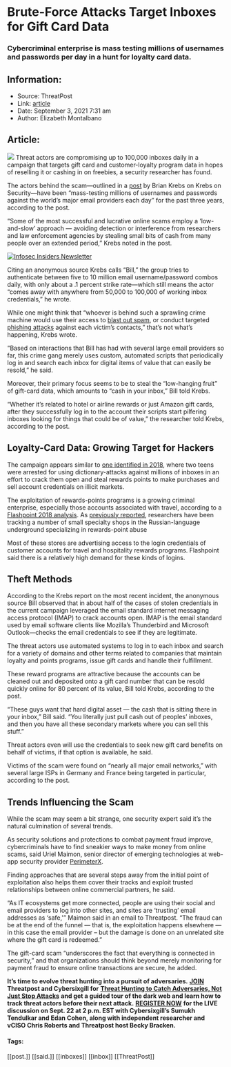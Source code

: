 # Brute-Force Attacks Target Inboxes for Gift Card Data
### Cybercriminal enterprise is mass testing millions of usernames and passwords per day in a hunt for loyalty card data.

## Information:
+ Source: ThreatPost
+ Link: [article](https://kasperskycontenthub.com/threatpost-global/?p=169187)
+ Date: September 3, 2021  7:31 am
+ Author: Elizabeth Montalbano


## Article:
![](https://media.threatpost.com/wp-content/uploads/sites/103/2021/09/03072406/loyalty-card.jpg)
Threat actors are compromising up to 100,000 inboxes daily in a campaign that targets gift card and customer-loyalty program data in hopes of reselling it or cashing in on freebies, a security researcher has found.


The actors behind the scam—outlined in a [post](https://krebsonsecurity.com/2021/09/gift-card-gang-extracts-cash-from-100k-inboxes-daily/) by Brian Krebs on Krebs on Security—have been “mass-testing millions of usernames and passwords against the world’s major email providers each day” for the past three years, according to the post.


“Some of the most successful and lucrative online scams employ a ‘low-and-slow’ approach — avoiding detection or interference from researchers and law enforcement agencies by stealing small bits of cash from many people over an extended period,” Krebs noted in the post.


[![Infosec Insiders Newsletter](https://media.threatpost.com/wp-content/uploads/sites/103/2021/07/10165815/infosec_insiders_in_article_promo.png)](https://threatpost.com/infosec-insider-subscription-page/?utm_source=ART&utm_medium=ART&utm_campaign=InfosecInsiders_Newsletter_Promo/)


Citing an anonymous source Krebs calls “Bill,” the group tries to authenticate between five to 10 million email username/password combos daily, with only about a .1 percent strike rate—which still means the actor “comes away with anywhere from 50,000 to 100,000 of working inbox credentials,” he wrote.


While one might think that “whoever is behind such a sprawling crime machine would use their access to [blast out spam](https://threatpost.com/spam-icedid-banking-trojan-variant/167250/), or conduct targeted [phishing attacks](https://threatpost.com/phishing-sharepoint-file-shares/168356/) against each victim’s contacts,” that’s not what’s happening, Krebs wrote.


“Based on interactions that Bill has had with several large email providers so far, this crime gang merely uses custom, automated scripts that periodically log in and search each inbox for digital items of value that can easily be resold,” he said.


Moreover, their primary focus seems to be to steal the “low-hanging fruit” of gift-card data, which amounts to “cash in your inbox,” Bill told Krebs.


“Whether it’s related to hotel or airline rewards or just Amazon gift cards, after they successfully log in to the account their scripts start pilfering inboxes looking for things that could be of value,” the researcher told Krebs, according to the post.


**Loyalty-Card Data: Growing Target for Hackers**
-------------------------------------------------


The campaign appears similar to [one identified in 2018](https://threatpost.com/rewards-points-targeted-by-teens-in-hack-of-500k-accounts/133194/), where two teens were arrested for using dictionary-attacks against millions of inboxes in an effort to crack them open and steal rewards points to make purchases and sell account credentials on illicit markets.


The exploitation of rewards-points programs is a growing criminal enterprise, especially those accounts associated with travel, according to a [Flashpoint 2018 analysis](https://threatpost.com/boutique-shops-offering-rewards-points-pop-up-on-the-dark-web/131636/). As [previously reported](https://threatpost.com/boutique-shops-offering-rewards-points-pop-up-on-the-dark-web/131636/), researchers have been tracking a number of small specialty shops in the Russian-language underground specializing in rewards-point abuse


Most of these stores are advertising access to the login credentials of customer accounts for travel and hospitality rewards programs. Flashpoint said there is a relatively high demand for these kinds of logins.


**Theft Methods**
-----------------


According to the Krebs report on the most recent incident, the anonymous source Bill observed that in about half of the cases of stolen credentials in the current campaign leveraged the email standard internet messaging access protocol (IMAP) to crack accounts open. IMAP is the email standard used by email software clients like Mozilla’s Thunderbird and Microsoft Outlook—checks the email credentials to see if they are legitimate.


The threat actors use automated systems to log in to each inbox and search for a variety of domains and other terms related to companies that maintain loyalty and points programs, issue gift cards and handle their fulfillment.


These reward programs are attractive because the accounts can be cleaned out and deposited onto a gift card number that can be resold quickly online for 80 percent of its value, Bill told Krebs, according to the post.


“These guys want that hard digital asset — the cash that is sitting there in your inbox,” Bill said. “You literally just pull cash out of peoples’ inboxes, and then you have all these secondary markets where you can sell this stuff.”


Threat actors even will use the credentials to seek new gift card benefits on behalf of victims, if that option is available, he said.


Victims of the scam were found on “nearly all major email networks,” with several large ISPs in Germany and France being targeted in particular, according to the post.


**Trends Influencing the Scam**
-------------------------------


While the scam may seem a bit strange, one security expert said it’s the natural culmination of several trends.


As security solutions and protections to combat payment fraud improve, cybercriminals have to find sneakier ways to make money from online scams, said Uriel Maimon, senior director of emerging technologies at web-app security provider [PerimeterX](http://www.perimeterx.com/).


Finding approaches that are several steps away from the initial point of exploitation also helps them cover their tracks and exploit trusted relationships between online commercial partners, he said.


“As IT ecosystems get more connected, people are using their social and email providers to log into other sites, and sites are ‘trusting’ email addresses as ‘safe,'” Maimon said in an email to Threatpost. “The fraud can be at the end of the funnel — that is, the exploitation happens elsewhere — in this case the email provider – but the damage is done on an unrelated site where the gift card is redeemed.”


The gift-card scam “underscores the fact that everything is connected in security,” and that organizations should think beyond merely monitoring for payment fraud to ensure online transactions are secure, he added.


**It’s time to evolve threat hunting into a pursuit of adversaries.** [**JOIN**](https://threatpost.com/webinars/threat-hunting-catch-adversaries/?utm_source=ART&utm_medium=ART&utm_campaign=September_Cybersixgill_Webinar) **Threatpost and Cybersixgill for** [**Threat Hunting to Catch Adversaries, Not Just Stop Attacks**](https://threatpost.com/webinars/threat-hunting-catch-adversaries/?utm_source=ART&utm_medium=ART&utm_campaign=September_Cybersixgill_Webinar) **and get a guided tour of the dark web and learn how to track threat actors before their next attack.** [**REGISTER NOW**](https://threatpost.com/webinars/threat-hunting-catch-adversaries/?utm_source=ART&utm_medium=ART&utm_campaign=September_Cybersixgill_Webinar) **for the LIVE discussion on Sept. 22 at 2 p.m. EST with Cybersixgill’s Sumukh Tendulkar and Edan Cohen, along with independent researcher and vCISO Chris Roberts and Threatpost host Becky Bracken.**




#### Tags:
[[post.]] [[said.]] [[inboxes]] [[inbox]] [[ThreatPost]]
